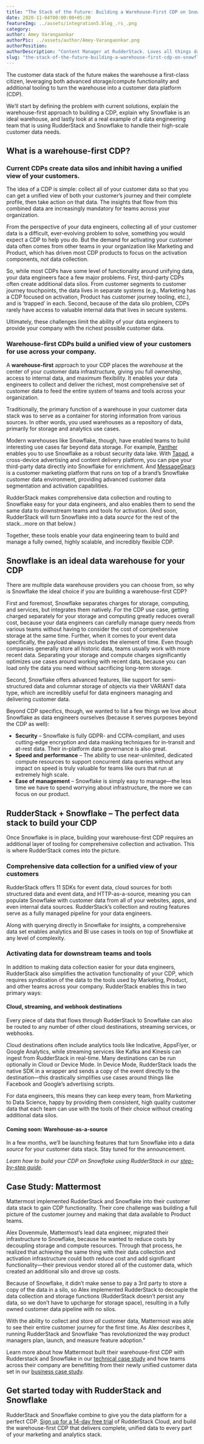 ```yaml
---
title: "The Stack of the Future: Building a Warehouse-First CDP on Snowflake Using RudderStack"
date: 2020-11-04T00:00:00+05:30
featureImg: ../assets/integration5.blog_.rs_.png
category: 
author: Amey Varangaonkar
authorPic: ../assets/author/Amey-Varangaonkar.png
authorPosition: 
authorDescription: "Content Manager at RudderStack. Loves all things data. Manchester United, music, and sci-fi fan, among other things."
slug: "the-stack-of-the-future-building-a-warehouse-first-cdp-on-snowflake-using-rudderstack"
---
```

The customer data stack of the future makes the warehouse a first-class citizen, leveraging both advanced storage/compute functionality and additional tooling to turn the warehouse into a customer data platform (CDP). 

We’ll start by defining the problem with current solutions, explain the warehouse-first approach to building a CDP, explain why Snowflake is an ideal warehouse, and lastly look at a real example of a data engineering team that is using RudderStack and Snowflake to handle their high-scale customer data needs. 

**What is a warehouse-first CDP?** 
-----------------------------------

### Current CDPs create data silos and inhibit having a unified view of your customers.

The idea of a CDP is simple: collect all of your customer data so that you can get a unified view of both your customer’s journey and their complete profile, then take action on that data. The insights that flow from this combined data are increasingly mandatory for teams across your organization. 

From the perspective of your data engineers, collecting all of your customer data is a difficult, ever-evolving problem to solve, something you would expect a CDP to help you do. But the demand for activating your customer data often comes from other teams in your organization like Marketing and Product, which has driven most CDP products to focus on the activation components, _not_ data collection. 

So, while most CDPs have some level of functionality around unifying data, your data engineers face a few major problems. First, third-party CDPs often create additional data silos. From customer segments to customer journey touchpoints, the data lives in separate systems (e.g., Marketing has a CDP focused on activation, Product has customer journey tooling, etc.), and is ‘trapped’ in each. Second, because of the data silo problem, CDPs rarely have access to valuable internal data that lives in secure systems. 

Ultimately, these challenges limit the ability of your data engineers to provide your company with the richest possible customer data. 

### Warehouse-first CDPs build a unified view of your customers for use across your company.

A **warehouse-first** approach to your CDP places the _warehouse_ at the center of your customer data infrastructure, giving you full ownership, access to internal data, and maximum flexibility. It enables your data engineers to collect and deliver the richest, most comprehensive set of customer data to feed the entire system of teams and tools across your organization. 

Traditionally, the primary function of a warehouse in your customer data stack was to serve as a container for storing information from various sources. In other words, you used warehouses as a repository of data, primarily for storage and analytics use cases. 

Modern warehouses like Snowflake, though, have enabled teams to build interesting use cases far beyond data storage. For example, [Panther](https://runpanther.io/) enables you to use Snowflake as a robust security data lake. With [Tapad](https://www.tapad.com/), a cross-device advertising and content delivery platform, you can pipe your third-party data directly into Snowflake for enrichment. And [MessageGears](https://messagegears.com/products/integrations/snowflake/) is a customer marketing platform that runs on top of a brand’s Snowflake customer data environment, providing advanced customer data segmentation and activation capabilities.

RudderStack makes comprehensive data collection and routing to Snowflake easy for your data engineers, and also enables them to send the same data to downstream teams and tools for activation. (And soon, RudderStack will turn Snowflake into a data _source_ for the rest of the stack…more on that below.) 

Together, these tools enable your data engineering team to build and manage a fully owned, highly scalable, and incredibly flexible CDP. 

**Snowflake is an ideal data warehouse for your CDP**
-----------------------------------------------------

There are multiple data warehouse providers you can choose from, so why is Snowflake the ideal choice if you are building a warehouse-first CDP? 

First and foremost, Snowflake separates charges for storage, computing, and services, but integrates them natively. For the CDP use case, getting charged separately for your storage and computing greatly reduces overall cost, because your data engineers can carefully manage query needs from various teams without having to consider the cost of comprehensive storage at the same time. Further, when it comes to your event data specifically, the payload always includes the element of time. Even though companies generally store all historic data, teams usually work with more recent data. Separating your storage and compute charges significantly optimizes use cases around working with recent data, because you can load only the data you need without sacrificing long-term storage. 

Second, Snowflake offers advanced features, like support for semi-structured data and columnar storage of objects via their VARIANT data type, which are incredibly useful for data engineers managing and delivering customer data. 

Beyond CDP specifics, though, we wanted to list a few things we love about Snowflake as data engineers ourselves (because it serves purposes beyond the CDP as well): 

*   **Security** – Snowflake is fully GDPR- and CCPA-compliant, and uses cutting-edge encryption and data masking techniques for in-transit and at-rest data. Their in-platform data governance is also great. 
*   **Speed and performance** – The ability to use near-unlimited, dedicated compute resources to support concurrent data queries without any impact on speed is truly valuable for teams like ours that run at extremely high scale. 
*   **Ease of management** – Snowflake is simply easy to manage—the less time we have to spend worrying about infrastructure, the more we can focus on our product. 

**RudderStack + Snowflake – The perfect data stack to build your CDP**
----------------------------------------------------------------------

Once Snowflake is in place, building your warehouse-first CDP requires an additional layer of tooling for comprehensive collection and activation. This is where RudderStack comes into the picture. 

### Comprehensive data collection for a unified view of your customers

RudderStack offers 11 SDKs for event data, cloud sources for both structured data and event data, and HTTP-as-a-source, meaning you can populate Snowflake with customer data from all of your websites, apps, and even internal data sources. RudderStack’s collection and routing features serve as a fully managed pipeline for your data engineers. 

Along with querying directly in Snowflake for insights, a comprehensive data set enables analytics and BI use cases in tools on top of Snowflake at any level of complexity. 

### Activating data for downstream teams and tools 

In addition to making data collection easier for your data engineers, RudderStack also simplifies the activation functionality of your CDP, which requires syndication of the data to the tools used by Marketing, Product, and other teams across your company. RudderStack enables this in two primary ways: 

#### **Cloud, streaming, and webhook destinations**

Every piece of data that flows through RudderStack to Snowflake can also be routed to any number of other cloud destinations, streaming services, or webhooks. 

Cloud destinations often include analytics tools like Indicative, AppsFlyer, or Google Analytics, while streaming services like Kafka and Kinesis can ingest from RudderStack in real-time. Many destinations can be run optionally in Cloud or Device Mode. In Device Mode, RudderStack loads the native SDK in a wrapper and sends a copy of the event directly to the destination—this drastically simplifies use cases around things like Facebook and Google’s advertising scripts. 

For data engineers, this means they can keep every team, from Marketing to Data Science, happy by providing them consistent, high quality customer data that each team can use with the tools of their choice without creating additional data silos. 

#### **Coming soon: Warehouse-as-a-source**

In a few months, we’ll be launching features that turn Snowflake into a data _source_ for your customer data stack. Stay tuned for the announcement. 

_Learn how to build your CDP on Snowflake using RudderStack in our [step-by-step guide](https://rudderstack.com/blog/step-by-step-guide-how-to-set-up-a-warehouse-first-cdp-on-snowflake-using-rudderstack/)._

**Case Study: Mattermost**
--------------------------

Mattermost implemented RudderStack and Snowflake into their customer data stack to gain CDP functionality. Their core challenge was building a full picture of the customer journey and making that data available to Product teams. 

Alex Dovenmule, Mattermost’s lead data engineer, migrated their infrastructure to Snowflake, because he wanted to reduce costs by decoupling storage and compute resources. Through that process, he realized that achieving the same thing with their data collection and activation infrastructure could both reduce cost and add significant functionality—their previous vendor stored all of the customer data, which created an additional silo and drove up costs. 

Because of Snowflake, it didn’t make sense to pay a 3rd party to store a copy of the data in a silo, so Alex implemented RudderStack to decouple the data collection and storage functions (RudderStack doesn’t persist any data, so we don’t have to upcharge for storage space), resulting in a fully owned customer data pipeline with no silos. 

With the ability to collect and store _all_ customer data, Mattermost was able to see their entire customer journey for the first time. As Alex describes it, running RudderStack and Snowflake “has revolutionized the way product managers plan, launch, and measure feature adoption.” 

Learn more about how Mattermost built their warehouse-first CDP with Rudderstack and Snowflake in our [technical case study](https://rudderstack.com/blog/mattermosts-data-stack-explained-how-they-leverage-unlimited-data-for-customer-analytics/) and how teams across their company are benefitting from their newly unified customer data set in our [business case study](https://resources.rudderstack.com/case-studies/mattermost-roi).

**Get started today with RudderStack and Snowflake**
----------------------------------------------------

RudderStack and Snowflake combine to give you the data platform for a perfect CDP. [Sign up for a 14-day free trial](https://app.rudderstack.com/signup?type=freetrial) of RudderStack Cloud, and build the warehouse-first CDP that delivers complete, unified data to every part of your marketing and analytics stack.
